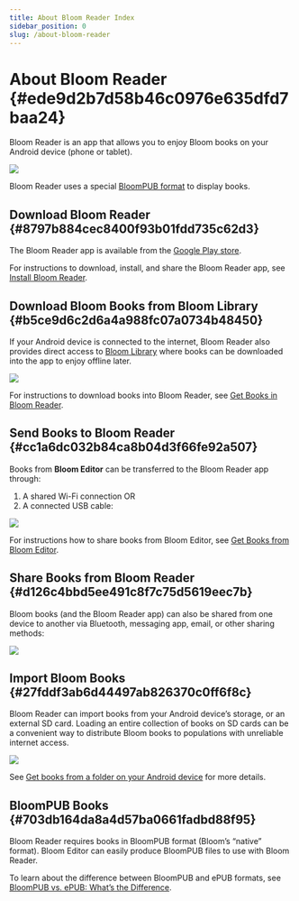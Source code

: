 ```yaml
---
title: About Bloom Reader Index
sidebar_position: 0
slug: /about-bloom-reader
---
```




# About Bloom Reader {#ede9d2b7d58b46c0976e635dfd7baa24}


Bloom Reader is an app that allows you to enjoy Bloom books on your Android device (phone or tablet).


![](./about-bloom-reader.ad618c3f-d61a-41a9-8a86-70dd3d520a71.png)


Bloom Reader uses a special [BloomPUB format](/about-bloom-reader#703db164da8a4d57ba0661fadbd88f95) to display books.


## Download Bloom Reader {#8797b884cec8400f93b01fdd735c62d3}


The Bloom Reader app is available from the [Google Play store](https://play.google.com/store/apps/details?id=org.sil.bloom.reader).


For instructions to download, install, and share the Bloom Reader app, see [Install Bloom Reader](/install-bloom-reader).


## Download Bloom Books from Bloom Library {#b5ce9d6c2d6a4a988fc07a0734b48450}


If your Android device is connected to the internet, Bloom Reader also provides direct access to [Bloom Library](https://bloomlibrary.org/) where books can be downloaded into the app to enjoy offline later.


![](./about-bloom-reader.2d8294f9-9846-498d-988a-1f26704164a0.png)


For instructions to download books into Bloom Reader, see [Get Books in Bloom Reader](/get-books-bloom-reader).


## Send Books to Bloom Reader {#cc1a6dc032b84ca8b04d3f66fe92a507}


Books from **Bloom Editor** can be transferred to the Bloom Reader app through:

1. A shared Wi-Fi connection
OR
2. A connected USB cable:

![](./about-bloom-reader.f08f4559-0e92-4a4d-8b1a-f058ddbe09d6.png)


For instructions how to share books from Bloom Editor, see [Get Books from Bloom Editor](/get-books-bloom-reader#1524bb19df1281b49db4e08540d499fe).


## Share Books from Bloom Reader {#d126c4bbd5ee491c8f7c75d5619eec7b}


Bloom books (and the Bloom Reader app) can also be shared from one device to another via Bluetooth, messaging app, email, or other sharing methods:


![](./about-bloom-reader.783c6bc6-5157-4f22-9ce4-f628ddc7ecc0.png)


## Import Bloom Books {#27fddf3ab6d44497ab826370c0ff6f8c}


Bloom Reader can import books from your Android device’s storage, or an external SD card. Loading an entire collection of books on SD cards can be a convenient way to distribute Bloom books to populations with unreliable internet access.


![](./about-bloom-reader.560b251f-f422-4cbc-bbbf-0c3847a2696f.png)


See [Get books from a folder on your Android device](/get-books-bloom-reader#0c2e2d830dcd4b769af3d29c24ac0e3c) for more details.


## BloomPUB Books {#703db164da8a4d57ba0661fadbd88f95}


Bloom Reader requires books in BloomPUB format (Bloom’s “native” format). Bloom Editor can easily produce BloomPUB files to use with Bloom Reader.


To learn about the difference between BloomPUB and ePUB formats, see [BloomPUB vs. ePUB: What’s the Difference](/compare-bloomPUB-ePUB).

